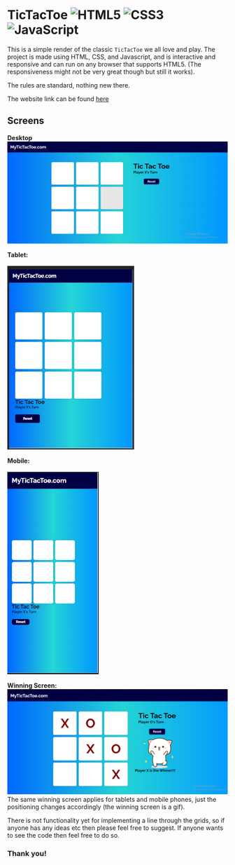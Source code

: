 # TicTacToe <img alt="HTML5" width="28px" src="https://cdn.jsdelivr.net/npm/programming-languages-logos@0.0.3/src/html/html.svg"/> <img alt="CSS3" width="32px" src="https://upload.wikimedia.org/wikipedia/commons/6/62/CSS3_logo.svg"/> <img alt="JavaScript" width="32px" src="https://cdn.jsdelivr.net/npm/programming-languages-logos@0.0.3/src/javascript/javascript.svg" />

This is a simple render of the classic `TicTacToe` we all love and play. The project is made using HTML, CSS, and Javascript, and is interactive and responsive and can run on any browser that supports HTML5. (The responsiveness might not be very great though but still it works).

The rules are standard, nothing new there. 

The website link can be found [here](https://alimuhammadasad.github.io/TicTacToe-HTML-CSS-JS/)

## Screens

<div>

**Desktop**
<img src="screen.png"/>
</div>

<div>

**Tablet:**
<br/><br/>
<img src="screen_t.png"/> 
</div>

<div>

**Mobile:**
<br/><br/>
<img src="screen_m.png"/>
</div>

<div>

**Winning Screen:**
<img src="winscreen.png" />
The same winning screen applies for tablets and mobile phones, just the positioning changes accordingly (the winning screen is a gif).
</div>

There is not functionality yet for implementing a line through the grids, so if anyone has any ideas etc then please feel free to suggest. If anyone wants to see the code then feel free to do so.

### Thank you!